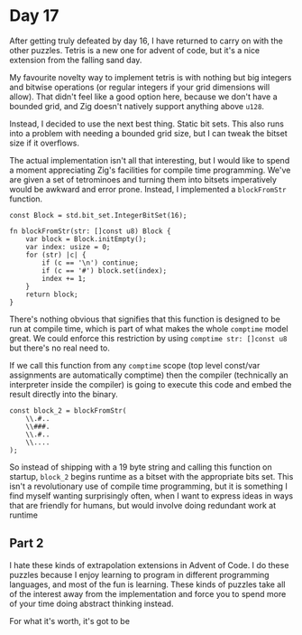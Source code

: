 # Day 17

After getting truly defeated by day 16, I have returned to carry on with the other puzzles. Tetris is a new one for advent of code, but it's a nice extension from the falling sand day.

My favourite novelty way to implement tetris is with nothing but big integers and bitwise operations (or regular integers if your grid dimensions will allow). That didn't feel like a good option here, because we don't have a bounded grid, and Zig doesn't natively support anything above `u128`.

Instead, I decided to use the next best thing. Static bit sets. This also runs into a problem with needing a bounded grid size, but I can tweak the bitset size if it overflows.

The actual implementation isn't all that interesting, but I would like to spend a moment appreciating Zig's facilities for compile time programming. We've are given a set of tetrominoes and turning them into bitsets imperatively would be awkward and error prone. Instead, I implemented a `blockFromStr` function.

```zig
const Block = std.bit_set.IntegerBitSet(16);

fn blockFromStr(str: []const u8) Block {
    var block = Block.initEmpty();
    var index: usize = 0;
    for (str) |c| {
        if (c == '\n') continue;
        if (c == '#') block.set(index);
        index += 1;
    }
    return block;
}
```

There's nothing obvious that signifies that this function is designed to be run at compile time, which is part of what makes the whole `comptime` model great. We could enforce this restriction by using `comptime str: []const u8` but there's no real need to.

If we call this function from any `comptime` scope (top level const/var assignments are automatically comptime) then the compiler (technically an interpreter inside the compiler) is going to execute this code and embed the result directly into the binary.

```zig
const block_2 = blockFromStr(
    \\.#..
    \\###.
    \\.#..
    \\....
);
```

So instead of shipping with a 19 byte string and calling this function on startup, `block_2` begins runtime as a bitset with the appropriate bits set. This isn't a revolutionary use of compile time programming, but it is something I find myself wanting surprisingly often, when I want to express ideas in ways that are friendly for humans, but would involve doing redundant work at runtime

## Part 2
I hate these kinds of extrapolation extensions in Advent of Code. I do these puzzles because I enjoy learning to program in different programming languages, and most of the fun is learning. These kinds of puzzles take all of the interest away from the implementation and force you to spend more of your time doing abstract thinking instead.

For what it's worth, it's got to be 
